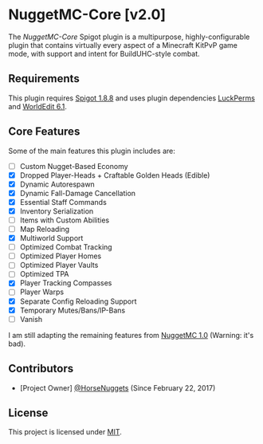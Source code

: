 # NuggetMC-Core [v2.0]

The *NuggetMC-Core* Spigot plugin is a multipurpose, highly-configurable plugin that contains virtually every aspect of a Minecraft KitPvP game mode, with support and intent for BuildUHC-style combat.

## Requirements

This plugin requires [Spigot 1.8.8](https://www.spigotmc.org/wiki/buildtools/#1-8-8) and uses plugin dependencies [LuckPerms](https://luckperms.net/download) and [WorldEdit 6.1](https://dev.bukkit.org/projects/worldedit/files/880435).

## Core Features

Some of the main features this plugin includes are:
- [ ] Custom Nugget-Based Economy
- [x] Dropped Player-Heads + Craftable Golden Heads (Edible)
- [x] Dynamic Autorespawn
- [x] Dynamic Fall-Damage Cancellation
- [x] Essential Staff Commands
- [x] Inventory Serialization
- [ ] Items with Custom Abilities
- [ ] Map Reloading
- [x] Multiworld Support
- [ ] Optimized Combat Tracking
- [ ] Optimized Player Homes
- [ ] Optimized Player Vaults
- [ ] Optimized TPA
- [x] Player Tracking Compasses
- [ ] Player Warps
- [x] Separate Config Reloading Support
- [x] Temporary Mutes/Bans/IP-Bans
- [ ] Vanish

I am still adapting the remaining features from [NuggetMC 1.0]() (Warning: it's bad).

## Contributors

- [Project Owner] [@HorseNuggets](https://github.com/HorseNuggets) (Since February 22, 2017)

## License

This project is licensed under [MIT](https://github.com/HorseNuggets/NuggetMC-Core/blob/master/LICENSE).